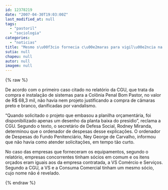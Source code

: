 ```yaml
---
id: 12378219
date: "2007-04-30T19:03:00Z"
last_modified_at: null
tags:
  - "pastoril"
  - "sociologia"
categories:
  - "noticias"
title: "Mesmo s\u00f3cio fornecia c\u00e2maras para vigil\u00e2ncia na Col\u00f4nia Bom Pastor"
sutia: null
chapeu: null
autor: null
imagem: null
---
```

{% raw %}
<p><P>De acordo com o primeiro caso citado no relatório da CGU, que trata da compra e instalação de sistemas para a Colônia Penal Bom Pastor, no valor de R$ 68,3 mil, não havia nem projeto justificando a compra de câmaras preto e branco, danificadas por vandalismo.</P></p>
<p><P>“Quando solicitado o projeto que embasou a planilha orçamentária, foi disponibilizado apenas um desenho da planta baixa do presídio”, reclama a CGU. Segundo o texto, o secretário de Defesa Social, Rodney Miranda, determinou que o ordenador de despesas desse explicações. O ordenador de Despesas do Fundo Penitenciário, Ney George de Carvalho, informou que não havia como atender solicitações, em tempo tão curto.</P></p>
<p><P>No caso das empresas que forneceram os equipamentos, segundo o relatório, empresas concorrentes tinham sócios em comum e os itens orçados eram iguais aos da empresa contratada, a VS Comércio e Serviços. Segundo a CGU, a VS e a Consuma Comercial tinham um mesmo sócio, cujo nome não é revelado.</P> </p>
{% endraw %}